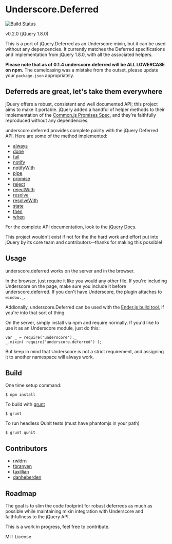 # Underscore.Deferred

[![Build Status](https://secure.travis-ci.org/wookiehangover/underscore.deferred.png?branch=master)](http://travis-ci.org/wookiehangover/underscore.deferred)

v0.2.0 (jQuery 1.8.0)

This is a port of jQuery.Deferred as an Underscore mixin, but it can be
used without any depencencies. It currently matches the Deferred specifications
and implementation from jQuery 1.8.0, with all the associated helpers.

**Please note that as of 0.1.4 underscore.deferred will be ALL LOWERCASE on
npm.** The camelcasing was a mistake from the outset, please update your
`package.json` appropriately.


## Deferreds are great, let's take them everywhere

jQuery offers a robust, consistent and well documented API; this project aims
to make it portable. jQuery added a handful of helper methods to their
implementation of the [Common.js Promises Spec][promise], and they're faithfully
reproduced without any dependencies.

underscore.deferred provides complete pairity with the jQuery Deferred
API. Here are some of the method implemented:

* [always](http://api.jquery.com/deferred.always/)
* [done](http://api.jquery.com/deferred.done/)
* [fail](http://api.jquery.com/deferred.fail/)
* [notify](http://api.jquery.com/deferred.notify/)
* [notifyWith](http://api.jquery.com/deferred.notifywith/)
* [pipe](http://api.jquery.com/deferred.pipe/)
* [promise](http://api.jquery.com/deferred.promise/)
* [reject](http://api.jquery.com/deferred.reject/)
* [rejectWith](http://api.jquery.com/deferred.rejectWith/)
* [resolve](http://api.jquery.com/deferred.resolve/)
* [resolveWith](http://api.jquery.com/deferred.resolve/)
* [state](http://api.jquery.com/deferred.notifywith/)
* [then](http://api.jquery.com/deferred.then/)
* [when](http://api.jquery.com/jQuery.when/)

For the complete API documentation, look to the [jQuery Docs][jquery-docs].

This project wouldn't exist if not for the the hard work and effort put
into jQuery by its core team and contributors--thanks for making this
possible!

## Usage

underscore.deferred works on the server and in the browser.

In the browser, just require it like you would any other file. If you're
including Underscore on the page, make sure you include it before
underscore.deferred. If you don't have Underscore, the plugin attaches to
`window._`.

Addionally, underscore.Deferred can be used with the [Ender.js build
tool][ender], if you're into that sort of thing.

On the server, simply install via npm and require normally. If you'd like to
use it as an Underscore module, just do this:

    var _ = require('underscore')._
    _.mixin( require('underscore.deferred') );

But keep in mind that Underscore is not a strict requirement, and assigning it
to another namespace will always work.

## Build

One time setup command:

```
$ npm install
```

To build with [grunt](https://github.com/cowboy/grunt)

```
$ grunt
```

To run headless Qunit tests (must have phantomjs in your path)

```
$ grunt qunit
```

## Contributors

* [rwldrn](https://github.com/rwldrn)
* [tbranyen](https://github.com/tbranyen)
* [taxillian](https://github.com/taxilian)
* [danheberden](https://github.com/danheberden)

## Roadmap

The goal is to slim the code footprint for robust deferreds as much as
possible while maintaining mixin integration with Underscore and faithfullness
to the jQuery API.

This is a work in progress, feel free to contribute.

MIT License.

[promise]: http://wiki.commonjs.org/wiki/Promises
[jquery-docs]: http://api.jquery.com/category/deferred-object/
[ender]: http://ender.no.de/
